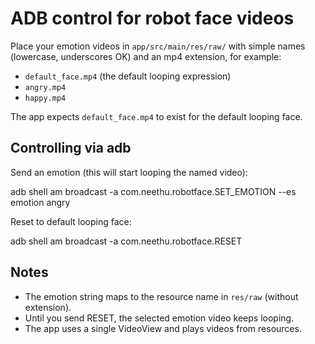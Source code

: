 ADB control for robot face videos
================================

Place your emotion videos in `app/src/main/res/raw/` with simple names (lowercase, underscores OK) and an mp4 extension, for example:

- `default_face.mp4` (the default looping expression)
- `angry.mp4`
- `happy.mp4`

The app expects `default_face.mp4` to exist for the default looping face.

Controlling via adb
-------------------

Send an emotion (this will start looping the named video):

adb shell am broadcast -a com.neethu.robotface.SET_EMOTION --es emotion angry

Reset to default looping face:

adb shell am broadcast -a com.neethu.robotface.RESET

Notes
-----
- The emotion string maps to the resource name in `res/raw` (without extension).
- Until you send RESET, the selected emotion video keeps looping.
- The app uses a single VideoView and plays videos from resources.
